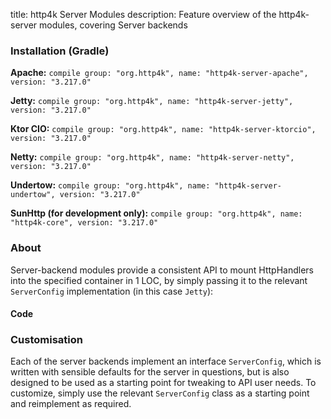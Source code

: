 title: http4k Server Modules
description: Feature overview of the http4k-server modules, covering Server backends

### Installation (Gradle)
**Apache:** ```compile group: "org.http4k", name: "http4k-server-apache", version: "3.217.0"```

**Jetty:** ```compile group: "org.http4k", name: "http4k-server-jetty", version: "3.217.0"```

**Ktor CIO:** ```compile group: "org.http4k", name: "http4k-server-ktorcio", version: "3.217.0"```

**Netty:** ```compile group: "org.http4k", name: "http4k-server-netty", version: "3.217.0"```

**Undertow:** ```compile group: "org.http4k", name: "http4k-server-undertow", version: "3.217.0"```

**SunHttp (for development only):** ```compile group: "org.http4k", name: "http4k-core", version: "3.217.0"```

### About
Server-backend modules provide a consistent API to mount HttpHandlers into the specified container in 1 LOC, by 
simply passing it to the relevant `ServerConfig` implementation (in this case `Jetty`):

#### Code [<img class="octocat"/>](https://github.com/http4k/http4k/blob/master/src/docs/guide/modules/servers/example_http.kt)
<script src="https://gist-it.appspot.com/https://github.com/http4k/http4k/blob/master/src/docs/guide/modules/servers/example_http.kt"></script>

### Customisation
Each of the server backends implement an interface `ServerConfig`, which is written with sensible defaults for the server in questions, 
but is also designed to be used as a starting point for tweaking to API user needs. To customize, simply use the relevant `ServerConfig` 
class as a starting point and reimplement as required.
